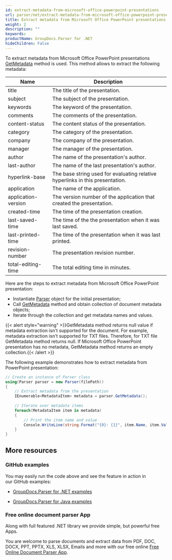 ```yaml
---
id: extract-metadata-from-microsoft-office-powerpoint-presentations
url: parser/net/extract-metadata-from-microsoft-office-powerpoint-presentations
title: Extract metadata from Microsoft Office PowerPoint presentations
weight: 2
description: ""
keywords: 
productName: GroupDocs.Parser for .NET
hideChildren: False
---
```

To extract metadata from Microsoft Office PowerPoint presentations [GetMetadata](https://apireference.groupdocs.com/net/parser/groupdocs.parser/parser/methods/getmetadata) method is used. This method allows to extract the following metadata:

| Name | Description |
| --- | --- |
| title | The title of the presentation. |
| subject | The subject of the presentation. |
| keywords | The keyword of the presentation. |
| comments | The comments of the presentation. |
| content-status | The content status of the presentation. |
| category | The category of the presentation. |
| company | The company of the presentation. |
| manager | The manager of the presentation. |
| author | The name of the presentation's author. |
| last-author | The name of the last presentation's author. |
| hyperlink-base | The base string used for evaluating relative hyperlinks in this presentation. |
| application | The name of the application. |
| application-version | The version number of the application that created the presentation. |
| created-time | The time of the presentation creation. |
| last-saved-time | The time of the the presentation when it was last saved. |
| last-printed-time | The time of the presentation when it was last printed. |
| revision-number | The presentation revision number. |
| total-editing-time | The total editing time in minutes. |

Here are the steps to extract metadata from Microsoft Office PowerPoint presentation:

*   Instantiate [Parser](https://apireference.groupdocs.com/net/parser/groupdocs.parser/parser) object for the initial presentation;
*   Call [GetMetadata](https://apireference.groupdocs.com/net/parser/groupdocs.parser/parser/methods/getmetadata) method and obtain collection of document metadata objects;
*   Iterate through the collection and get metadata names and values.

{{< alert style="warning" >}}GetMetadata method returns null value if metadata extraction isn't supported for the document. For example, metadata extraction isn't supported for TXT files. Therefore, for TXT file GetMetadata method returns null. If Microsoft Office PowerPoint presentation has no metadata, GetMetadata method returns an empty collection.{{< /alert >}}

The following example demonstrates how to extract metadata from PowerPoint presentation:

```csharp
// Create an instance of Parser class
using(Parser parser = new Parser(filePath))
{
    // Extract metadata from the presentation
    IEnumerable<MetadataItem> metadata = parser.GetMetadata();
  
    // Iterate over metadata items
    foreach(MetadataItem item in metadata)
    {
        // Print the item name and value
        Console.WriteLine(string.Format("{0}: {1}", item.Name, item.Value));
    }
}
```

## More resources

### GitHub examples

You may easily run the code above and see the feature in action in our GitHub examples:

*   [GroupDocs.Parser for .NET examples](https://github.com/groupdocs-parser/GroupDocs.Parser-for-.NET)
    
*   [GroupDocs.Parser for Java examples](https://github.com/groupdocs-parser/GroupDocs.Parser-for-Java)
    

### Free online document parser App

Along with full featured .NET library we provide simple, but powerful free Apps.

You are welcome to parse documents and extract data from PDF, DOC, DOCX, PPT, PPTX, XLS, XLSX, Emails and more with our free online [Free Online Document Parser App](https://products.groupdocs.app/parser).
